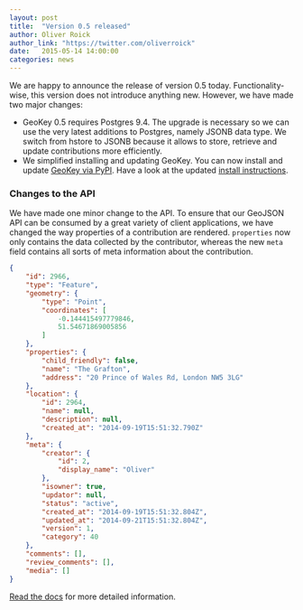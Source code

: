 ```yaml
---
layout: post
title:  "Version 0.5 released"
author: Oliver Roick
author_link: "https://twitter.com/oliverroick"
date:   2015-05-14 14:00:00
categories: news
---
```


We are happy to announce the release of version 0.5 today. Functionality-wise, this version does not introduce anything new. However, we have made two major changes:

- GeoKey 0.5 requires Postgres 9.4. The upgrade is necessary so we can use the very latest additions to Postgres, namely JSONB data type. We switch from hstore to JSONB because it allows to store, retrieve and update contributions more efficiently.
- We simplified installing and updating GeoKey. You can now install and update [GeoKey via PyPI](https://pypi.python.org/pypi/geokey). Have a look at the updated [install instructions](http://geokey.org.uk/help/how-to-install.html).

### Changes to the API

We have made one minor change to the API. To ensure that our GeoJSON API can be consumed by a great variety of client applications, we have changed the way properties of a contribution are rendered. `properties` now only contains the data collected by the contributor, whereas the new `meta` field contains all sorts of meta information about the contribution.

```json
{
    "id": 2966,
    "type": "Feature",
    "geometry": {
        "type": "Point",
        "coordinates": [
            -0.144415497779846,
            51.54671869005856
        ]
    },
    "properties": {
        "child_friendly": false,
        "name": "The Grafton",
        "address": "20 Prince of Wales Rd, London NW5 3LG"
    },
    "location": {
        "id": 2964,
        "name": null,
        "description": null,
        "created_at": "2014-09-19T15:51:32.790Z"
    },
    "meta": {
        "creator": {
            "id": 2,
            "display_name": "Oliver"
        },
        "isowner": true,
        "updator": null,
        "status": "active",
        "created_at": "2014-09-19T15:51:32.804Z",
        "updated_at": "2014-09-21T15:51:32.804Z",
        "version": 1,
        "category": 40
    },
    "comments": [],
    "review_comments": [],
    "media": []
}
```

[Read the docs](/docs/web/contribution-response.md) for more detailed information.
